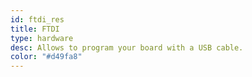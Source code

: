 ```yaml
---
id: ftdi_res
title: FTDI
type: hardware
desc: Allows to program your board with a USB cable.
color: "#d49fa8"
---
```


